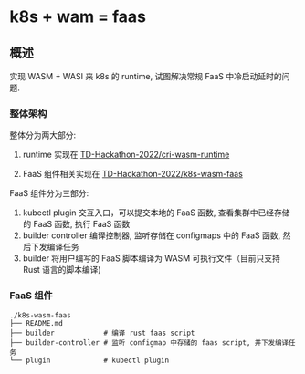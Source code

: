 # k8s + wam = faas

## 概述

实现 WASM + WASI 来 k8s 的 runtime, 试图解决常规 FaaS 中冷启动延时的问题.

### 整体架构

整体分为两大部分:

1. runtime 实现在 [TD-Hackathon-2022/cri-wasm-runtime](https://github.com/TD-Hackathon-2022/cri-wasm-runtime)

2. FaaS 组件相关实现在 [TD-Hackathon-2022/k8s-wasm-faas](https://github.com/TD-Hackathon-2022/k8s-wasm-faas)

FaaS 组件分为三部分:

1. kubectl plugin 交互入口，可以提交本地的 FaaS 函数, 查看集群中已经存储的 FaaS 函数, 执行 FaaS 函数
2. builder controller 编译控制器, 监听存储在 configmaps 中的 FaaS 函数, 然后下发编译任务
3. builder 将用户编写的 FaaS 脚本编译为 WASM 可执行文件（目前只支持 Rust 语言的脚本编译)

### FaaS 组件

```text
./k8s-wasm-faas
├── README.md
├── builder            # 编译 rust faas script
├── builder-controller # 监听 configmap 中存储的 faas script, 并下发编译任务
└── plugin             # kubectl plugin
```
